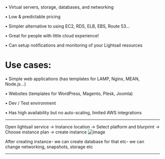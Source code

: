 • Virtual servers, storage, databases, and networking

• Low & predictable pricing

• Simpler alternative to using EC2, RDS, ELB, EBS, Route 53...

• Great for people with little cloud experience!

• Can setup notifications and monitoring of your Lightsail resources

# Use cases:
• Simple web applications (has templates for LAMP, Nginx, MEAN, Node.js...)

• Websites (templates for WordPress, Magento, Plesk, Joomla)

• Dev / Test environment

• Has high availability but no auto-scaling, limited AWS integrations
_______________________________
Open lightsail service ->
Instance location -> Select platform and blurprint -> Choose instance plan -> create instance
![image](https://user-images.githubusercontent.com/107784718/212628827-15ccc557-76b6-41f5-878a-52f6580c0dca.png)

After creating instance- we can create database for that etc- we can change networking, snapshots, storage etc
_______________________________
